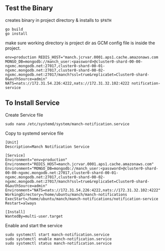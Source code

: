Test the Binary
------------------

creates binary in project directory & installs to `$PATH`
```shell
go build 
go install 
```
make sure working directory is project dir as GCM config file is inside the project.

``` shell
env=production REDIS_HOST="manch.jcrvar.0001.aps1.cache.amazonaws.com MONGO_DB=mongodb://manch_user:<password>@cluster0-shard-00-00-ngxmc.mongodb.net:27017,cluster0-shard-00-01-ngxmc.mongodb.net:27017,cluster0-shard-00-02-ngxmc.mongodb.net:27017/manch?ssl=true&replicaSet=Cluster0-shard-0&authSource=admin" NATS=nats://172.31.54.226:4222,nats://172.31.32.102:4222 notification-service
```    

To Install Service
----------------
Create Service file
``` shell
sudo nano /etc/systemd/system/manch-notification.service
```

Copy to systemd service file

```text
[Unit]
Description=Manch Notification Service

[Service]
Environment="env=production"
Environment="REDIS_HOST=manch.jcrvar.0001.aps1.cache.amazonaws.com"
Environment="MONGO_DB=mongodb://manch_user:<password>@cluster0-shard-00-00-ngxmc.mongodb.net:27017,cluster0-shard-00-01-ngxmc.mongodb.net:27017,cluster0-shard-00-02-ngxmc.mongodb.net:27017/manch?ssl=true&replicaSet=Cluster0-shard-0&authSource=admin"
Environment="NATS=nats://172.31.54.226:4222,nats://172.31.32.102:4222"
WorkingDirectory=/home/ubuntu/manch/manch-notifications
ExecStart=/home/ubuntu/manch/manch-notifications/notification-service
Restart=always

[Install]
WantedBy=multi-user.target
```
Enable and start the service

``` shell
sudo systemctl start manch-notification.service 
sudo systemctl enable manch-notification.service 
sudo systemctl status manch-notification.service 
```
